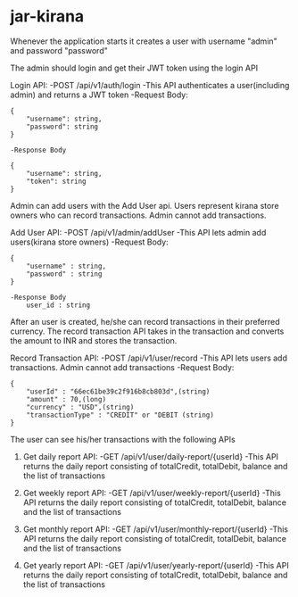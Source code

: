 # jar-kirana

Whenever the application starts it creates a user with username "admin" and password "password"

The admin should login and get their JWT token using the login API

Login API:
    -POST /api/v1/auth/login
    -This API authenticates a user(including admin) and returns a JWT token
    -Request Body:
    
    {
        "username": string,
        "password": string
    }

    -Response Body

    {
        "username": string,
        "token": string
    }

Admin can add users with the Add User api. Users represent kirana store owners who can record transactions. Admin cannot add transactions.

Add User API:
    -POST /api/v1/admin/addUser
    -This API lets admin add users(kirana store owners)
    -Request Body:

    {
        "username" : string,
        "password" : string
    }

    -Response Body
        user_id : string

After an user is created, he/she can record transactions in their preferred currency. The record transaction API takes in the transaction and converts the amount to INR and stores the transaction.

Record Transaction API:
    -POST /api/v1/user/record
    -This API lets users add transactions. Admin cannot add transactions
    -Request Body:
    
    {
        "userId" : "66ec61be39c2f916b8cb803d",(string)
        "amount" : 70,(long)
        "currency" : "USD",(string)
        "transactionType" : "CREDIT" or "DEBIT (string)
    }

The user can see his/her transactions with the following APIs
1. Get daily report API:
    -GET /api/v1/user/daily-report/{userId}
    -This API returns the daily report consisting of totalCredit, totalDebit, balance and the list  of transactions

2. Get weekly report API:
    -GET /api/v1/user/weekly-report/{userId}
    -This API returns the daily report consisting of totalCredit, totalDebit, balance and the list of transactions

3. Get monthly report API:
    -GET /api/v1/user/monthly-report/{userId}
    -This API returns the daily report consisting of totalCredit, totalDebit, balance and the list of transactions

4. Get yearly report API:
    -GET /api/v1/user/yearly-report/{userId}
    -This API returns the daily report consisting of totalCredit, totalDebit, balance and the list of transactions